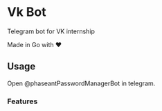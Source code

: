 # Vk Bot
Telegram bot for VK internship

Made in Go with ❤️

## Usage
Open @phaseantPasswordManagerBot in telegram.

### Features

